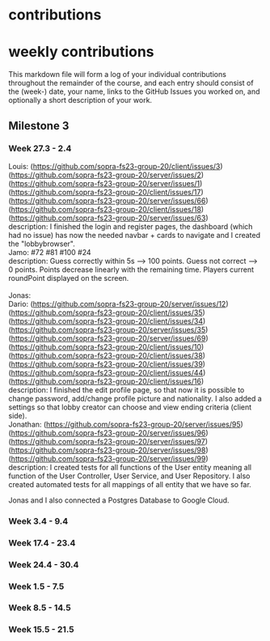 contributions
==============

# weekly contributions


This markdown file will form a log of your individual contributions
throughout the remainder of the course, and each entry should consist of the (week-) date, your
name, links to the GitHub Issues you worked on, and optionally a short description of your work.

## Milestone 3
### Week 27.3 - 2.4
Louis:
(https://github.com/sopra-fs23-group-20/client/issues/3)
(https://github.com/sopra-fs23-group-20/server/issues/2)
(https://github.com/sopra-fs23-group-20/server/issues/1)
(https://github.com/sopra-fs23-group-20/client/issues/17)
(https://github.com/sopra-fs23-group-20/server/issues/66)
(https://github.com/sopra-fs23-group-20/client/issues/18)
(https://github.com/sopra-fs23-group-20/server/issues/63)
<br />
description: I finished the login and register pages, the dashboard (which had no issue) has now the needed navbar + cards to navigate and I created the "lobbybrowser".
<br />
Jamo: 
#72 #81 #100 #24
<br />
description: Guess correctly within 5s --> 100 points. Guess not correct --> 0 points. Points decrease linearly with the remaining time. Players current roundPoint displayed on the screen.
<br />
<br />
Jonas:
<br />
Dario:
(https://github.com/sopra-fs23-group-20/server/issues/12)
(https://github.com/sopra-fs23-group-20/client/issues/35)
(https://github.com/sopra-fs23-group-20/client/issues/34)
(https://github.com/sopra-fs23-group-20/server/issues/35)
(https://github.com/sopra-fs23-group-20/server/issues/69)
(https://github.com/sopra-fs23-group-20/client/issues/10)
(https://github.com/sopra-fs23-group-20/client/issues/38)
(https://github.com/sopra-fs23-group-20/client/issues/39)
(https://github.com/sopra-fs23-group-20/client/issues/44)
(https://github.com/sopra-fs23-group-20/client/issues/16)
<br />
description: I finished the edit profile page, so that now it is possible to change password, add/change profile picture and nationality. I also added a settings so that lobby creator can choose and view ending criteria (client side).
<br />
Jonathan:
(https://github.com/sopra-fs23-group-20/server/issues/95)
(https://github.com/sopra-fs23-group-20/server/issues/96)
(https://github.com/sopra-fs23-group-20/server/issues/97)
(https://github.com/sopra-fs23-group-20/server/issues/98)
(https://github.com/sopra-fs23-group-20/server/issues/99)
<br />
description: I created tests for all functions of the User entity meaning all function of the User Controller, User Service, and User Repository. I also created automated tests for all mappings of all entity that we have so far.

Jonas and I also connected a Postgres Database to Google Cloud.
<br />


### Week 3.4 - 9.4
### Week 17.4 - 23.4
### Week 24.4 - 30.4
### Week 1.5 - 7.5
### Week 8.5 - 14.5
### Week 15.5 - 21.5

